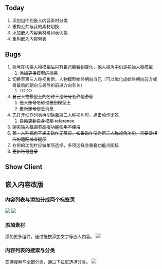 ## Today

1. 添加组件到嵌入内容素材分类
2. 重构公共与我的素材切换
3. 添加嵌入内容素材与列表切换
4. 重构嵌入内容列表

## Bugs

1. ~~账号在切换人物模型后只有自己能看到变化，他人视角中仍是初始人物模型~~
	1. ~~添加更换模型的消息~~
2. 切换至第三人称视角后，人物模型始终朝向自己（可以优化成始终朝向前方或者最后的朝向与最后的前进方向有关）
	1. TODO
3. ~~自己人物模型上的名称不是账号名称是游客~~
	1. ~~他人账号名称设置到模型上~~
	2. ~~更新账号信息消息~~
4. ~~先打开动作列表再切换至第三人称视角时，点击动作无效~~
	1. ~~自动更新自身模型 reference~~
5. ~~聊天输入框调节高度功能使用不便洁~~
6. ~~第一人称视角下点击动作无反应，如果动作仅为第三人称视角功能，需要做相应的适配或者提示~~
7. 右侧的功能栏应做单项选择，多项选择会重叠功能点图标
8. ~~更新账号登录~~

## Show Client

## 嵌入内容改版

### 内容列表与添加分成两个标签页
![](Pasted%20image%2020240228114258.png)
![](Pasted%20image%2020240228114249.png)

### 添加素材

添加更多组件，通过拖拽添加文字等嵌入内容。
![](Pasted%20image%2020240228114338.png)

### 内容列表的搜索与分类

支持搜索与全部分类，通过下拉框选择分类。
![](Pasted%20image%2020240228115315.png)